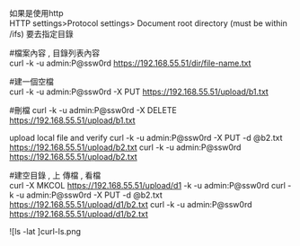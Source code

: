 如果是使用http   
HTTP settings>Protocol settings> Document root directory (must be within /ifs) 要去指定目錄 



#檔案內容 , 目錄列表內容 	
curl -k -u admin:P@ssw0rd   https://192.168.55.51/dir/file-name.txt

#建一個空檔	
curl -k -u admin:P@ssw0rd  -X PUT   https://192.168.55.51/upload/b1.txt

#刪檔	
curl -k -u admin:P@ssw0rd  -X DELETE https://192.168.55.51/upload/b1.txt
	
upload  local file and verify	 curl -k -u admin:P@ssw0rd -X PUT -d @b2.txt https://192.168.55.51/upload/b2.txt
curl -k -u admin:P@ssw0rd  https://192.168.55.51/upload/b2.txt
	
#建空目錄 , 上 傳檔 , 看檔 	
curl -X MKCOL  https://192.168.55.51/upload/d1 -k -u admin:P@ssw0rd
curl -k -u admin:P@ssw0rd -X PUT -d @b2.txt https://192.168.55.51/upload/d1/b2.txt
curl -k -u admin:P@ssw0rd  https://192.168.55.51/upload/d1/b2.txt

![ls -lat ]curl-ls.png

